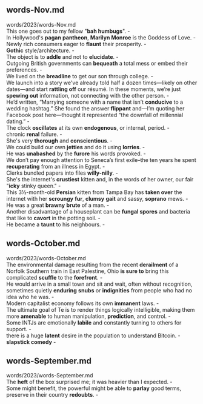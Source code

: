 ## words-Nov.md ##  
words/2023/words-Nov.md  
This one goes out to my fellow "**bah humbugs**". -  
In Hollywood's **pagan** **pantheon**, **Marilyn Monroe** is the Goddess of Love. -  
Newly rich consumers eager to **flaunt** their prosperity. -  
**Gothic** style/architecture. -  
The object is to **addle** and not to **elucidate**. -  
Outgoing British governments can **bequeath** a total mess or embed their preferences. -  
We lived on the **breadline** to get our son through college. -  
We launch into a story we've already told half a dozen times—likely on other dates—and start **rattling off** our résumé. In these moments, we’re just **spewing out** information, not connecting with the other person. -  
He’d written, “Marrying someone with a name that isn’t **conducive** to a wedding hashtag.” She found the answer **flippant** and—I’m quoting her Facebook post here—thought it represented “the downfall of millennial dating.” -  
The clock **oscillates** at its own **endogenous**, or internal, period. -  
chronic **renal** failure. -  
She's very **thorough** and **conscientious**. -  
We could build our own **jetties** and do it using **lorries**. -  
He was **unabashed** by the **furore** his words provoked. -  
We don’t pay enough attention to Seneca’s first exile–the ten years he spent **recuperating** from an illness in Egypt. -  
Clerks bundled papers into files **willy-nilly**. -  
She's the internet's **crustiest** kitten and, in the words of her owner, our fair "**icky** stinky queen." -  
This 3½-month-old **Persian** kitten from Tampa Bay has **taken over** the internet with her **scroungy** **fur**, **clumsy** **gait** and sassy, **soprano** mews. -  
He was a great **brawny** **brute** of a man. -  
Another disadvantage of a houseplant can be **fungal spores** and bacteria that like to **cavort** in the potting soil. -  
He became a **taunt** to his neighbours. -  

## words-October.md ##  
words/2023/words-October.md  
The environmental damage resulting from the recent **derailment** of a Norfolk Southern train in East Palestine, Ohio **is sure to** bring this complicated **scuffle** to the **forefront**. -  
He would arrive in a small town and sit and wait, often without recognition, sometimes quietly **enduring** **snubs** or **indignities** from people who had no idea who he was. -  
Modern capitalist economy follows its own **immanent** laws. -  
The ultimate goal of Te is to render things logically intelligible, making them more **amenable** to human manipulation, **prediction**, and control. -  
Some INTJs are emotionally **labile** and constantly turning to others for support. -  
there is a huge **latent** desire in the population to understand Bitcoin. -  
**slapstick comedy** -  

## words-September.md ##  
words/2023/words-September.md  
The **heft** of the box surprised me; it was heavier than I expected. -  
Some might benefit, the powerful might be able to **parlay** good terms, preserve in their country **redoubts**. -  


